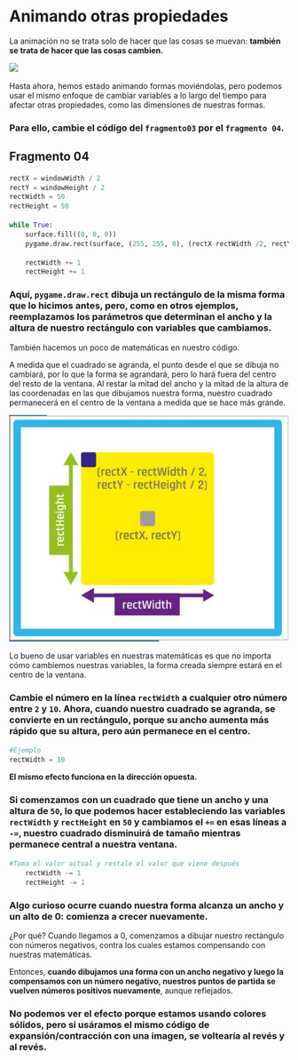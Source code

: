 # Animando otras propiedades

La animación no se trata solo de hacer que las cosas se muevan: **también se trata de hacer que las cosas cambien.**

![](https://media.giphy.com/media/1hBWtlec4aAb37ggn8/giphy.gif)

Hasta ahora, hemos estado animando formas moviéndolas, pero podemos usar el mismo enfoque de cambiar variables a lo largo del tiempo para afectar otras propiedades, como las dimensiones de nuestras formas. 

### Para ello, cambie el código del   `fragmento03` por el `fragmento 04`.

## Fragmento 04
```python
rectX = windowWidth / 2
rectY = windowHeight / 2
rectWidth = 50
rectHeight = 50

while True:
    surface.fill((0, 0, 0))
    pygame.draw.rect(surface, (255, 255, 0), (rectX-rectWidth /2, rectY-rectHeight /2, rectWidth, rectHeight))
    
    rectWidth += 1
    rectHeight += 1
```
### Aquí, `pygame.draw.rect` dibuja un rectángulo de la misma forma que lo hicimos antes, pero, como en otros ejemplos, reemplazamos los parámetros que determinan el ancho y la altura de nuestro rectángulo con variables que cambiamos.

También hacemos un poco de matemáticas en nuestro código. 

A medida que el cuadrado se agranda, el punto desde el que se dibuja no cambiará, por lo que la forma se agrandará, pero lo hará fuera del centro del resto de la ventana. Al restar la mitad del ancho y la mitad de la altura de las coordenadas en las que dibujamos nuestra forma, nuestro cuadrado permanecerá en el centro de la ventana a medida que se hace más grande. 

![](https://github.com/Ezzzzzzzzzzzzzz/Taller_PyG/blob/master/PracticasPyG/Practica2/Cap2.2.5.JPG)

Lo bueno de usar variables en nuestras matemáticas es que no importa cómo cambiemos nuestras variables, la forma creada siempre estará en el centro de la ventana. 

### Cambie el número en la línea `rectWidth` a cualquier otro número entre `2` y `10`. Ahora, cuando nuestro cuadrado se agranda, se convierte en un rectángulo, porque su ancho aumenta más rápido que su altura, pero aún permanece en el centro.

```python
#Ejemplo
rectWidth = 10
```

**El mismo efecto funciona en la dirección opuesta.**

### Si comenzamos con un cuadrado que tiene un ancho y una altura de `50`, lo que podemos hacer estableciendo las variables `rectWidth` y `rectHeight` en `50` y cambiamos el `+=` en esas líneas a `-=`, nuestro cuadrado disminuirá de tamaño mientras permanece central a nuestra ventana.

```python
#Toma el valor actual y restale el valor que viene después
    rectWidth -= 1
    rectHeight -= 1
```

### Algo curioso ocurre cuando nuestra forma alcanza un ancho y un alto de 0: comienza a crecer nuevamente. 

¿Por qué? Cuando llegamos a 0, comenzamos a dibujar nuestro rectángulo con números negativos, contra los cuales estamos compensando con nuestras matemáticas. 

Entonces, **cuando dibujamos una forma con un ancho negativo y luego la compensamos con un número negativo, nuestros puntos de partida se vuelven números positivos nuevamente**, aunque reflejados. 

### No podemos ver el efecto porque estamos usando colores sólidos, pero si usáramos el mismo código de expansión/contracción con una imagen, se voltearía al revés y al revés. 
<!--stackedit_data:
eyJoaXN0b3J5IjpbLTMwNTU2MDA1MCwzMDc0OTg3NjIsMTY4MD
E1MjkyOSwtMTczNTQ5NjkyNiwtNTUxNTE0MTUyLC0xNzUzODM4
MTczLC0xOTM5Mzk4OTc3LC0xMzAwNTY5NDAyLDE2MTQ5NzIyNj
EsODU5Njc1MzY5LC0yMDk5MDY1NTY4LC0yMDY0Njk2MjY5LDQ0
MDI4NjQ3OSwtNTQ0NTM4MjIyLDI3NjU3NDgxMiwyMDgzNDUxOD
EwLC0xMTgzODMyMjk0LC0xODc2MTIzNzM4XX0=
-->